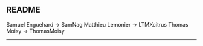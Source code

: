 README
---------------------------------------

Samuel Enguehard -> SamNag
Matthieu Lemonier -> LTMXcitrus
Thomas Moisy -> ThomasMoisy


---------------------------------------
